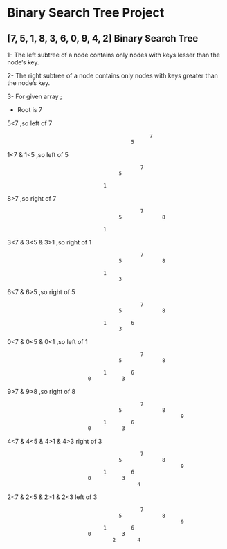 # Binary Search Tree Project
## [7, 5, 1, 8, 3, 6, 0, 9, 4, 2] Binary Search Tree 
1- The left subtree of a node contains only nodes with keys lesser than the node’s key.

2- The right subtree of a node contains only nodes with keys greater than the node’s key.

3- For given array ;

 - Root is 7 
 
  5<7 ,so left of 7
  
                                                  7
                                            5




             
  1<7 & 1<5 ,so   left of 5 
                                               
                                               7
                                        5
                          
                                   1  
 8>7 ,so  right of 7
                                              
                                               7
                                        5             8
                          
                                   1  

 
 
 3<7 & 3<5 & 3>1 ,so  right of 1
                                             
                                               7
                                        5             8
                          
                                   1                                             
                                        3





6<7 & 6>5 ,so  right of 5

                                              
                                               7
                                        5             8
                          
                                   1        6                                     
                                        3




 
   0<7 & 0<5 & 0<1 ,so  left of 1


                                              
                                               7
                                        5             8
                          
                                   1        6                                     
                              0          3






9>7 & 9>8 ,so right of 8

                                              
                                               7
                                        5             8
                                                            9
                                   1        6                                     
                              0          3

4<7 & 4<5 & 4>1 & 4>3  right of 3


                                              
                                               7
                                        5             8
                                                            9
                                   1        6                                     
                              0          3
                                              4

2<7 & 2<5 & 2>1 & 2<3 left of 3

                                              
                                               7
                                        5             8
                                                            9
                                   1        6                                     
                              0          3
                                      2       4


